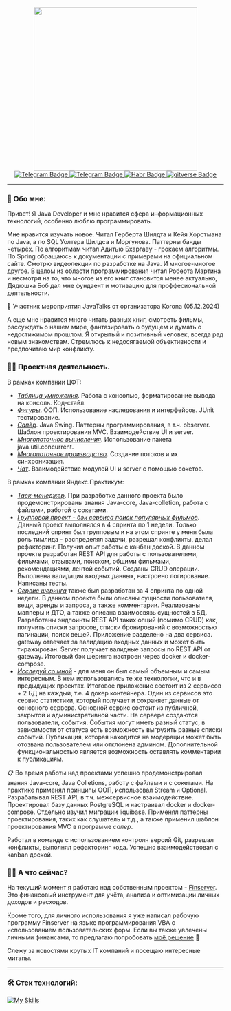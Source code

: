<div id="header" align="center">
  <img src="https://media.giphy.com/media/v1.Y2lkPTc5MGI3NjExc2FlcDg3NXJjZnJhYmw0ZjEwZXVyZHZjOXppb3NnNmNzeDd2Z2NyZCZlcD12MV9pbnRlcm5hbF9naWZfYnlfaWQmY3Q9Zw/1C8bHHJturSx2/giphy.gif" width="380"/>
  <div id="badges">
    <a href="https://t.me/Zolotuhin_Dmitrij">
      <img src="https://img.shields.io/badge/Telegram-blue?logo=Telegram&logoColor=white" alt="Telegram Badge"/>
    </a>
    <a href="https://www.linkedin.com/in/%D0%B4%D0%BC%D0%B8%D1%82%D1%80%D0%B8%D0%B9-%D0%B7%D0%BE%D0%BB%D0%BE%D1%82%D1%83%D1%85%D0%B8%D0%BD-834493303/">
      <img src="https://img.shields.io/badge/linkedin-blue?logo=linkedin&logoColor=white" alt="Telegram Badge"/>
    </a>
    <a href="https://habr.com/ru/users/Dmitrii_Zz/">
      <img src="https://img.shields.io/badge/Habr-gray?logo=Habr&logoColor=white" alt="Habr Badge"/>
    </a>
    </a>
      <a href="https://gitverse.ru/Dimitriy_Z">
      <img src="https://img.shields.io/badge/profile-GITVERSE-white?logo=gitverse" alt="gitverse Badge"/>
    </a>
  </div>  
</div>

---

### :speech_balloon: Обо мне:

Привет! Я Java Developer и мне нравится сфера информационных технологий, особенно люблю программировать. 

Мне нравится изучать новое. Читал Герберта Шилдта и Кейя Хорстмана по Java, а по SQL Уолтера Шилдса и Моргунова. Паттерны банды четырёх. По алгоритмам читал Адитью Бхаргаву - грокаем алгоритмы. По Spring обращаюсь к документации с примерами на официальном сайте. Смотрю видеолекции по разработке на Java. И многое-многое другое. В целом из области программирования читал Роберта Мартина и несмотря на то, что многое из его книг становится менее актуально, Дядюшка Боб дал мне фундаент и мотивацию для проффесиональной деятельности.

:star2: Участник мероприятия JavaTalks от организатора Korona (05.12.2024) 

А еще мне нравится много читать разных книг, смотреть фильмы, рассуждать о нашем мире, фантазировать о будущем и думать о недостижимом прошлом. Я открытый и позитивный человек, всегда рад новым знакомствам. Стремлюсь к недосягаемой объективности и предпочитаю мир конфликту.

### :man_technologist: Проектная деятельность. 

В рамках компании ЦФТ:
- [*Таблица умножения*](https://github.com/Dmitrii-Zz/shift/tree/main/task1). Работа с консолью, форматирование вывода на консоль. Код-стайл. 
- [*Фигуры*](https://github.com/Dmitrii-Zz/shift/tree/main/task2). ООП. Использование наследования и интерфейсов. JUnit тестирование.
- [*Сапёр*](https://github.com/Dmitrii-Zz/shift/tree/main/task3). Java Swing. Паттерны программирования, в т.ч. observer. Шаблон проектирования MVC. Взаимодействие UI и server.
- [*Многопоточное вычисления*](https://github.com/Dmitrii-Zz/shift/tree/main/task4). Использование пакета java.util.concurrent.
- [*Многопоточное производство*](https://github.com/Dmitrii-Zz/shift/tree/main/task5). Создание потоков и их синхронизация.  
- [*Чат*](https://github.com/Dmitrii-Zz/shift/tree/main/task6). Взаимодействие модулей UI и server с помощью сокетов. 

В рамках компании Яндекс.Практикум:
- [*Таск-менеджер*](https://github.com/Dmitrii-Zz/java-kanban). При разработке данного проекта было продемонстрированы знания Java-core, Java-colletion, работа с файлами, работой с сокетами.
- [*Групповой проект - бэк сервиса поиск популярных фильмов*](https://github.com/Dmitrii-Zz/java-filmorate). Данный проект выполнялся в 4 спринта по 1 недели. Только последний спринт был групповым и на этом спринте у меня была роль тимлида - распределял задачи, разрешал конфликты, делал рефакторинг. Получил опыт работы с канбан доской. В данном проекте разработан REST API для работы с пользователями, фильмами, отзывами, поиском, общими фильмами, рекомендациями, лентой событий. Созданы CRUD операции. Выполнена валидация входных данных, настроено логирование. Написаны тесты. 
- [*Сервис шеринга*](https://github.com/Dmitrii-Zz/java-shareit) также был разработан за 4 спринта по одной недели. В данном проекте были описаны сущности пользователя, вещи, аренды и запроса, а также комментарии. Реализованы мапперы и ДТО, а также описана взаимосвязь сущностей в БД. Разработаны эндпоинты REST API таких опций (помимо CRUD) как, получить списки запросов, списки бронирований с возможностью пагинации, поиск вещей. Приложение разделено на два сервиса. gateway отвечает за валидацию входных данных и может быть тиражирован. Server получает валидные запросы по REST API от gateway. Итоговый бэк шеринга настроен через docker и docker-compose. 
- [*Исследуй со мной*](https://github.com/Dmitrii-Zz/java-explore-with-me) - для меня он был самый объемным и самым интересным. В нем использовались те же технологии, что и в предыдущих проектах. Итоговое приложение состоит из 2 сервисов + 2 БД на каждый, т.е. 4 докер контейнера. Один из сервисов это сервис статистики, который получает и сохраняет данные от основного сервера. Основной сервис состоит из публичной, закрытой и административной части. На сервере создаются пользователи, события. События могут иметь разный статус, в зависимости от статуса есть возможность выгрузить разные списки событий. Публикация, которая находится на модерации может быть отозвана пользователем или отклонена админом. Дополнительной функциональностью является возможность оставлять комментарии к публикациям.

:clipboard: Во время работы над проектами успешно продемонстрировал знания Java-core, Java Сolletions, работу с файлами и с сокетами. На практике применял принципы ООП, использовал Stream и Optional. Разрабатывал REST API, в т.ч. межсервисное взаимодействие. Проектировал базу данных PostgreSQL и настраивал docker и docker-compose. Отдельно изучил миграции liquibase. Применял паттерны проектирования, таких как слушатель и т.д., а также применил шаблон проектирования MVC в программе *сапер*. 

Работал в команде с использованием контроля версий Git, разрешал конфликты, выполнял рефакторинг кода. Успешно взаимодействовал с kanban доской.

### :man_shrugging: А что сейчас?

На текущий момент я работаю над собственным проектом - [Finserver](https://github.com/Dmitrii-Zz/finserver_v2/tree/future). Это финансовый инструмент для учёта, анализа и оптимизации личных доходов и расходов.

Кроме того, для личного использования я уже написал рабочую программу Finserver на языке программирования VBA с использованием пользовательских форм. Если вы также увлечены личными финансами, то предлагаю попробовать [моё решение](https://github.com/Dmitrii-Zz/Finserver_version_excel) :notebook:

Слежу за новостями крутых IT компаний и посещаю интересные митапы.

---

### :hammer_and_wrench: Стек технологий:

[![My Skills](https://skillicons.dev/icons?i=java,idea,spring,maven,gradle,postgresql,hibernate,docker,git&theme=light)](https://skillicons.dev)
